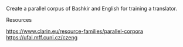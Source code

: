 Create a parallel corpus of Bashkir and English for training a translator.

Resources  

https://www.clarin.eu/resource-families/parallel-corpora  
https://ufal.mff.cuni.cz/czeng

